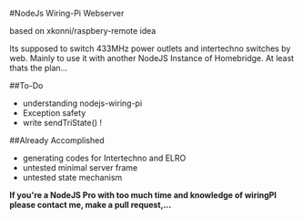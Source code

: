 #NodeJs Wiring-Pi Webserver

based on xkonni/raspbery-remote idea

Its supposed to switch 433MHz power outlets and intertechno switches by web. Mainly to use it with another NodeJS Instance of Homebridge.
At least thats the plan...

##To-Do
* understanding nodejs-wiring-pi
* Exception safety
* write sendTriState() ! 

##Already Accomplished
* generating codes for Intertechno and ELRO
* untested minimal server frame
* untested state mechanism


**If you're a NodeJS Pro with too much time and knowledge of wiringPI please contact me, make a pull request,...**
